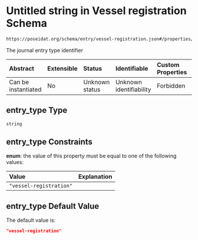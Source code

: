 # Untitled string in Vessel registration Schema

```txt
https://poseidat.org/schema/entry/vessel-registration.json#/properties/entry_type
```

The journal entry type identifier

| Abstract            | Extensible | Status         | Identifiable            | Custom Properties | Additional Properties | Access Restrictions | Defined In                                                                                 |
| :------------------ | :--------- | :------------- | :---------------------- | :---------------- | :-------------------- | :------------------ | :----------------------------------------------------------------------------------------- |
| Can be instantiated | No         | Unknown status | Unknown identifiability | Forbidden         | Allowed               | none                | [vessel-registration.json*](schemas/entry/vessel-registration.json "open original schema") |

## entry_type Type

`string`

## entry_type Constraints

**enum**: the value of this property must be equal to one of the following values:

| Value                   | Explanation |
| :---------------------- | :---------- |
| `"vessel-registration"` |             |

## entry_type Default Value

The default value is:

```json
"vessel-registration"
```
